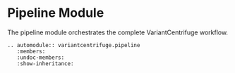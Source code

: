# Pipeline Module

The pipeline module orchestrates the complete VariantCentrifuge workflow.

```{eval-rst}
.. automodule:: variantcentrifuge.pipeline
   :members:
   :undoc-members:
   :show-inheritance:
```